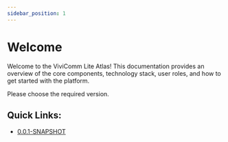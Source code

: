 ```yaml
---
sidebar_position: 1
---
```

# Welcome

Welcome to the ViviComm Lite Atlas! This documentation provides an overview of the core components, technology stack, user roles, and how to get started with the platform.

Please choose the required version.

## Quick Links:
- [0.0.1-SNAPSHOT](../versioned_docs/0.0.1-SNAPSHOT/index.md)


